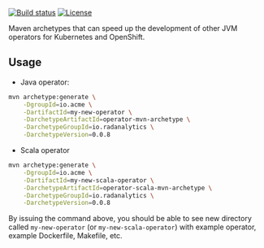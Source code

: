 [![Build status](https://travis-ci.org/jvm-operators/operator-mvn-archetypes.svg?branch=master)](https://travis-ci.org/jvm-operators/operator-mvn-archetypes)
[![License](https://img.shields.io/badge/license-Apache--2.0-blue.svg)](http://www.apache.org/licenses/LICENSE-2.0)

Maven archetypes that can speed up the development of other JVM operators for Kubernetes and OpenShift.

## Usage

* Java operator:

```bash
mvn archetype:generate \
    -DgroupId=io.acme \
    -DartifactId=my-new-operator \
    -DarchetypeArtifactId=operator-mvn-archetype \
    -DarchetypeGroupId=io.radanalytics \
    -DarchetypeVersion=0.0.8
```

* Scala operator

```bash
mvn archetype:generate \
    -DgroupId=io.acme \
    -DartifactId=my-new-scala-operator \
    -DarchetypeArtifactId=operator-scala-mvn-archetype \
    -DarchetypeGroupId=io.radanalytics \
    -DarchetypeVersion=0.0.8
```

By issuing the command above, you should be able to see new directory called `my-new-operator` (or `my-new-scala-operator`) with example operator, example Dockerfile, Makefile, etc.
